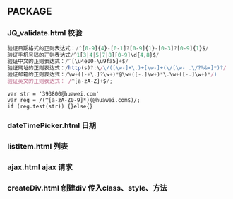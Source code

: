 ## PACKAGE
### JQ_validate.html 校验

```javascript
验证日期格式的正则表达式：/^[0-9]{4}-[0-1]?[0-9]{1}-[0-3]?[0-9]{1}$/
验证手机号码的正则表达式/^1[3|4|5|7|8][0-9]\d{4,8}$/
验证中文的正则表达式：/^[\u4e00-\u9fa5]+$/
验证网址的正则表达式：/http(s)?:\/\/([\w-]+\.)+[\w-]+(\/[\w- .\/?%&=]*)?/
验证邮箱的正则表达式：/\w+([-+\.]?\w+)*@\w+([-.]\w+)*\.\w+([-.]\w+)*/) 
验证英文的正则表达式： /^[a-zA-Z]+$/;
```

```
var str = '393800@huawei.com'   
var reg = /(^[a-zA-Z0-9]*)(@huawei.com$)/;
if (reg.test(str)) {}else{}
```

### dateTimePicker.html 日期
### listItem.html 列表
### ajax.html ajax 请求
### createDiv.html 创建div 传入class、style、方法
